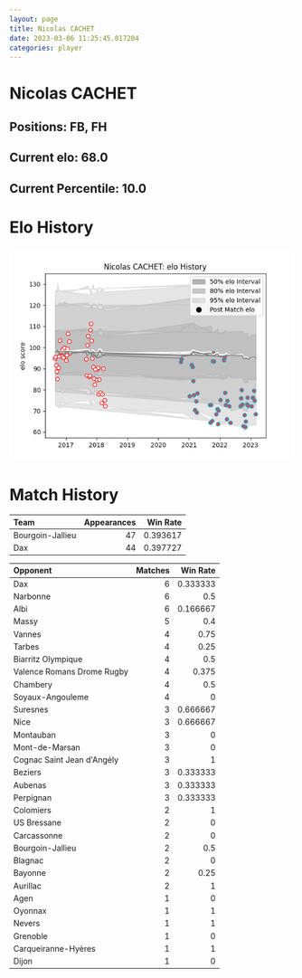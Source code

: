 ```yaml
---  
layout: page  
title: Nicolas CACHET  
date: 2023-03-06 11:25:45.017204  
categories: player  
---
```

# Nicolas CACHET

## Positions: FB, FH

## Current elo: 68.0

## Current Percentile: 10.0

# Elo History


![elo history](history_NicolasCACHET.png)
# Match History


| Team             |   Appearances |   Win Rate |
|:-----------------|--------------:|-----------:|
| Bourgoin-Jallieu |            47 |   0.393617 |
| Dax              |            44 |   0.397727 |

| Opponent                   |   Matches |   Win Rate |
|:---------------------------|----------:|-----------:|
| Dax                        |         6 |   0.333333 |
| Narbonne                   |         6 |   0.5      |
| Albi                       |         6 |   0.166667 |
| Massy                      |         5 |   0.4      |
| Vannes                     |         4 |   0.75     |
| Tarbes                     |         4 |   0.25     |
| Biarritz Olympique         |         4 |   0.5      |
| Valence Romans Drome Rugby |         4 |   0.375    |
| Chambery                   |         4 |   0.5      |
| Soyaux-Angouleme           |         4 |   0        |
| Suresnes                   |         3 |   0.666667 |
| Nice                       |         3 |   0.666667 |
| Montauban                  |         3 |   0        |
| Mont-de-Marsan             |         3 |   0        |
| Cognac Saint Jean d'Angély |         3 |   1        |
| Beziers                    |         3 |   0.333333 |
| Aubenas                    |         3 |   0.333333 |
| Perpignan                  |         3 |   0.333333 |
| Colomiers                  |         2 |   1        |
| US Bressane                |         2 |   0        |
| Carcassonne                |         2 |   0        |
| Bourgoin-Jallieu           |         2 |   0.5      |
| Blagnac                    |         2 |   0        |
| Bayonne                    |         2 |   0.25     |
| Aurillac                   |         2 |   1        |
| Agen                       |         1 |   0        |
| Oyonnax                    |         1 |   1        |
| Nevers                     |         1 |   1        |
| Grenoble                   |         1 |   0        |
| Carqueiranne-Hyères        |         1 |   1        |
| Dijon                      |         1 |   0        |